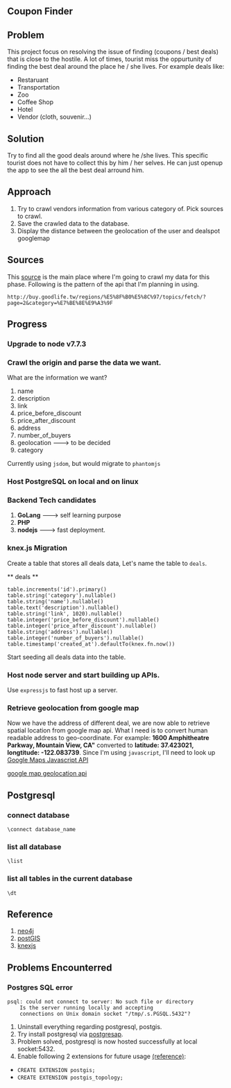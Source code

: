 ## Coupon Finder

## Problem

This project focus on resolving the issue of finding (coupons / best deals) that is close to the hostile. A lot of times, tourist miss the oppurtunity of finding the best deal around the place he / she lives. For example deals like:

- Restaruant
- Transportation
- Zoo
- Coffee Shop
- Hotel
- Vendor (cloth, souvenir...)

## Solution

Try to find all the good deals around where he /she lives. This specific tourist does not have to collect this by him / her selves. He can just openup the app to see the all the best deal arround him.

## Approach

1. Try to crawl vendors information from various category of. Pick sources to crawl.
2. Save the crawled data to the database.
3. Display the distance between the geolocation of the user and dealspot googlemap

## Sources

This [source](http://buy.goodlife.tw) is the main place where I'm going to crawl my data for this phase. Following is the pattern of the api that I'm planning in using.

```
http://buy.goodlife.tw/regions/%E5%8F%B0%E5%8C%97/topics/fetch/?page=2&category=%E7%BE%8E%E9%A3%9F
```

## Progress

### Upgrade to node v7.7.3

### Crawl the origin and parse the data we want.

What are the information we want?

1. name
2. description
3. link
4. price_before_discount
5. price_after_discount
6. address
7. number_of_buyers
8. geolocation ---> to be decided
9. category

Currently using `jsdom`, but would migrate to `phantomjs`

### Host PostgreSQL on local and on linux

### Backend Tech candidates

1. **GoLang** ---> self learning purpose
2. **PHP**
3. **nodejs** ---> fast deployment.

### knex.js Migration

Create a table that stores all deals data, Let's name the table to `deals`.

** deals **

```
table.increments('id').primary()
table.string('category').nullable()
table.string('name').nullable()
table.text('description').nullable()
table.string('link', 1020).nullable()
table.integer('price_before_discount').nullable()
table.integer('price_after_discount').nullable()
table.string('address').nullable()
table.integer('number_of_buyers').nullable()
table.timestamp('created_at').defaultTo(knex.fn.now())
```

Start seeding all deals data into the table.

### Host node server and start building up APIs.

Use `expressjs` to fast host up a server.

### Retrieve geolocation from google map

Now we have the address of different deal, we are now able to retrieve spatial location from google map api. What I need is to convert human readable address to geo-coordinate. For example: **1600 Amphitheatre Parkway, Mountain View, CA"** converted to **latitude: 37.423021, longtitude: -122.083739**. Since I'm using `javascript`, I'll need to look up [Google Maps Javascript API](https://developers.google.com/maps/documentation/javascript/geocoding?hl=zh-tw)

[google map geolocation api](https://developers.google.com/maps/documentation/geocoding/intro?hl=zh-tw)


## Postgresql

### connect database

`\connect database_name`

### list all database

`\list`

### list all tables in the current database

`\dt`

## Reference

1. [neo4j](https://neo4j.com/product)
2. [postGIS](http://postgis.net)
3. [knexjs](http://knexjs.org/)

## Problems Encounterred

### Postgres SQL error

```
psql: could not connect to server: No such file or directory
	Is the server running locally and accepting
	connections on Unix domain socket "/tmp/.s.PGSQL.5432"?
```

1. Uninstall everything regarding postgresql, postgis.
2. Try install postgresql via [postgresap](http://postgresapp.com/).
3. Problem solved, postgresql is now hosted successfully at local socket:5432.
4. Enable following 2 extensions for future usage [(reference)](http://postgis.net/install/):
  - `CREATE EXTENSION postgis;`
  - `CREATE EXTENSION postgis_topology;`
